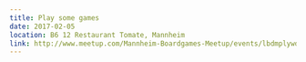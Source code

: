 ```yaml
---
title: Play some games
date: 2017-02-05
location: B6 12 Restaurant Tomate, Mannheim
link: http://www.meetup.com/Mannheim-Boardgames-Meetup/events/lbdmplywdbhb/
---
```

